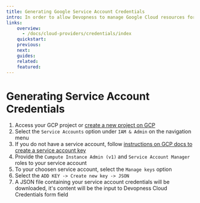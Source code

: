 ```yaml
---
title: Generating Google Service Account Credentials
intro: In order to allow Devopness to manage Google Cloud resources for you, you need to provide us Service Account Credentials.
links:
    overview:
      - /docs/cloud-providers/credentials/index
    quickstart:
    previous:
    next:
    guides:
    related:
    featured:
---
```


# Generating Service Account Credentials

1. Access your GCP project or [create a new project on GCP](https://cloud.google.com/resource-manager/docs/creating-managing-projects)
2. Select the `Service Accounts` option under `IAM & Admin` on the navigation menu
3. If you do not have a service account, follow [instructions on GCP docs to create a service account key](https://cloud.google.com/iam/docs/creating-managing-service-account-keys)
4. Provide the `Cumpute Instance Admin (v1)` and `Service Account Manager` roles to your service account
5. To your choosen service account, select the `Manage keys` option
6. Select the `ADD KEY -> Create new key -> JSON`
7. A JSON file containing your service account credentials will be downloaded, it's content will be the input to Devopness Cloud Credentials form field